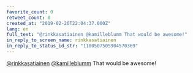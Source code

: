 ```yaml
---
favorite_count: 0
retweet_count: 0
created_at: "2019-02-26T22:04:37.000Z"
lang: en
full_text: "@rinkkasatiainen @kamilleblumm That would be awesome!"
in_reply_to_screen_name: rinkkasatiainen
in_reply_to_status_id_str: "1100507505904570369"
---
```


[@rinkkasatiainen](https://twitter.com/rinkkasatiainen)
[@kamilleblumm](https://twitter.com/kamilleblumm) That would be awesome!
